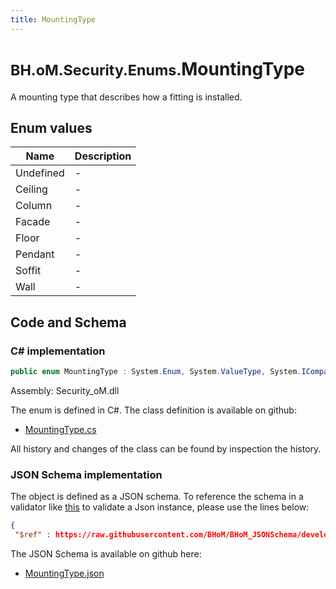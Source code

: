 ```yaml
---
title: MountingType
---
```


# <small>BH.oM.Security.Enums.</small>**MountingType**

A mounting type that describes how a fitting is installed.

## Enum values

| Name            | Description                                                    |
|-----------------|----------------------------------------------------------------|
| Undefined |  -  |
| Ceiling |  -  |
| Column |  -  |
| Facade |  -  |
| Floor |  -  |
| Pendant |  -  |
| Soffit |  -  |
| Wall |  -  |


## Code and Schema

### C# implementation

``` C# title="C#"
public enum MountingType : System.Enum, System.ValueType, System.IComparable, System.ISpanFormattable, System.IFormattable, System.IConvertible
```

Assembly: Security_oM.dll

The enum is defined in C#. The class definition is available on github:

- [MountingType.cs](https://github.com/BHoM/BHoM/blob/develop/Security_oM/Enums\MountingType.cs)

All history and changes of the class can be found by inspection the history.
### JSON Schema implementation

The object is defined as a JSON schema. To reference the schema in a validator like [this](https://www.jsonschemavalidator.net/) to validate a Json instance, please use the lines below:

``` json title="JSON Schema"
{
 "$ref" : https://raw.githubusercontent.com/BHoM/BHoM_JSONSchema/develop/Security_oM/Enums/MountingType.json}
```

The JSON Schema is available on github here:

- [MountingType.json](https://github.com/BHoM/BHoM_JSONSchema/blob/develop/Security_oM/Enums/MountingType.json)
